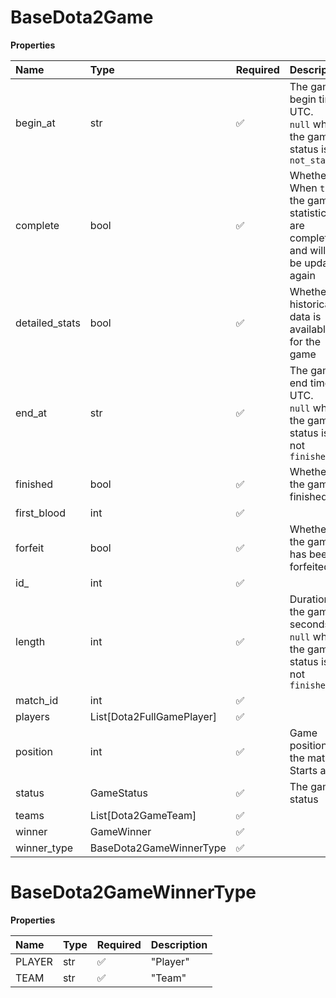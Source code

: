# BaseDota2Game

**Properties**

| Name           | Type                      | Required | Description                                                                         |
| :------------- | :------------------------ | :------- | :---------------------------------------------------------------------------------- |
| begin_at       | str                       | ✅       | The game begin time, UTC. <br/>`null` when the game status is `not_started`         |
| complete       | bool                      | ✅       | Whether When `true`, the game statistics are complete and will not be updated again |
| detailed_stats | bool                      | ✅       | Whether historical data is available for the game                                   |
| end_at         | str                       | ✅       | The game end time, UTC. <br/>`null` when the game status is not `finished`          |
| finished       | bool                      | ✅       | Whether the game is finished                                                        |
| first_blood    | int                       | ✅       |                                                                                     |
| forfeit        | bool                      | ✅       | Whether the game has been forfeited                                                 |
| id\_           | int                       | ✅       |                                                                                     |
| length         | int                       | ✅       | Duration of the game in seconds. <br/>`null` when the game status is not `finished` |
| match_id       | int                       | ✅       |                                                                                     |
| players        | List[Dota2FullGamePlayer] | ✅       |                                                                                     |
| position       | int                       | ✅       | Game position in the match. Starts at 1                                             |
| status         | GameStatus                | ✅       | The game status                                                                     |
| teams          | List[Dota2GameTeam]       | ✅       |                                                                                     |
| winner         | GameWinner                | ✅       |                                                                                     |
| winner_type    | BaseDota2GameWinnerType   | ✅       |                                                                                     |

# BaseDota2GameWinnerType

**Properties**

| Name   | Type | Required | Description |
| :----- | :--- | :------- | :---------- |
| PLAYER | str  | ✅       | "Player"    |
| TEAM   | str  | ✅       | "Team"      |

<!-- This file was generated by liblab | https://liblab.com/ -->
